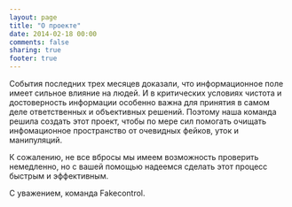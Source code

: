 ```yaml
---
layout: page
title: "О проекте"
date: 2014-02-18 00:00
comments: false
sharing: true
footer: true
---
```


События последних трех месяцев доказали, что информационное поле имеет сильное влияние на людей. И в критических условиях чистота и достоверность информации особенно важна для принятия в самом деле ответственных и объективных решений. Поэтому наша команда решила создать этот проект, чтобы по мере сил помогать очищать инфомационное пространство от очевидных фейков, уток и манипуляций. 

К сожалению, не все вбросы мы имеем возможность проверить немедленно, но с вашей помощью надеемся сделать этот процесс быстрым и эффективным.

С уважением, команда Fakecontrol.